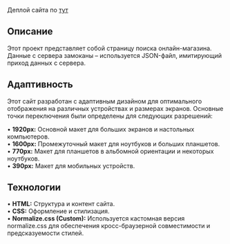 Деплой сайта по [тут](https://website-02-hgg1lrewh-ekaterinas-projects-baa77f20.vercel.app/)

## Описание

Этот проект представляет собой страницу поиска онлайн-магазина. Данные с сервера замоканы – используется JSON-файл, имитирующий приход данных с сервера.

## Адаптивность

Этот сайт разработан с адаптивным дизайном для оптимального отображения на различных устройствах и размерах экранов. Основные точки переключения были определены для следующих разрешений:

•   **1920px:** Основной макет для больших экранов и настольных компьютеров.  
•   **1600px:** Промежуточный макет для ноутбуков и больших планшетов.  
•   **770px:** Макет для планшетов в альбомной ориентации и некоторых ноутбуков.  
•   **390px:** Макет для мобильных устройств.  

## Технологии

•   **HTML:** Структура и контент сайта.  
•   **CSS:** Оформление и стилизация.  
•   **Normalize.css (Custom):**  Используется кастомная версия normalize.css для обеспечения кросс-браузерной совместимости и предсказуемости стилей.
